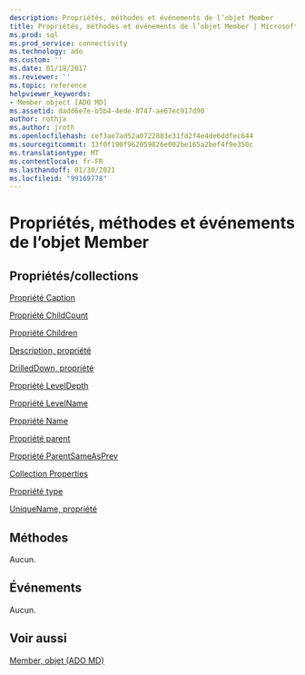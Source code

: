 ```yaml
---
description: Propriétés, méthodes et événements de l’objet Member
title: Propriétés, méthodes et événements de l’objet Member | Microsoft Docs
ms.prod: sql
ms.prod_service: connectivity
ms.technology: ado
ms.custom: ''
ms.date: 01/19/2017
ms.reviewer: ''
ms.topic: reference
helpviewer_keywords:
- Member object [ADO MD]
ms.assetid: dadd6e7e-b5b4-4ede-8747-ae67ec917d90
author: rothja
ms.author: jroth
ms.openlocfilehash: cef3ae7ad52a0722883e31fd2f4e4de6ddfec644
ms.sourcegitcommit: 33f0f190f962059826e002be165a2bef4f9e350c
ms.translationtype: MT
ms.contentlocale: fr-FR
ms.lasthandoff: 01/30/2021
ms.locfileid: "99169778"
---
```

# <a name="member-object-properties-methods-and-events"></a>Propriétés, méthodes et événements de l’objet Member
## <a name="propertiescollections"></a>Propriétés/collections  
 [Propriété Caption](./caption-property-ado-md.md)  
  
 [Propriété ChildCount](./childcount-property-ado-md.md)  
  
 [Propriété Children](./children-property-ado-md.md)  
  
 [Description, propriété](./description-property-ado-md.md)  
  
 [DrilledDown, propriété](./drilleddown-property-ado-md.md)  
  
 [Propriété LevelDepth](./leveldepth-property-ado-md.md)  
  
 [Propriété LevelName](./levelname-property-ado-md.md)  
  
 [Propriété Name](./name-property-ado-md.md)  
  
 [Propriété parent](./parent-property-ado-md.md)  
  
 [Propriété ParentSameAsPrev](./parentsameasprev-property-ado-md.md)  
  
 [Collection Properties](../ado-api/properties-collection-ado.md)  
  
 [Propriété type](./type-property-ado-md.md)  
  
 [UniqueName, propriété](./uniquename-property-ado-md.md)  
  
## <a name="methods"></a>Méthodes  
 Aucun.  
  
## <a name="events"></a>Événements  
 Aucun.  
  
## <a name="see-also"></a>Voir aussi  
 [Member, objet (ADO MD)](./member-object-ado-md.md)